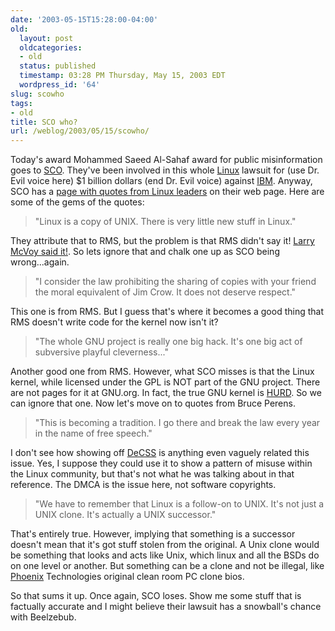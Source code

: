 ```yaml
---
date: '2003-05-15T15:28:00-04:00'
old:
  layout: post
  oldcategories:
  - old
  status: published
  timestamp: 03:28 PM Thursday, May 15, 2003 EDT
  wordpress_id: '64'
slug: scowho
tags:
- old
title: SCO who?
url: /weblog/2003/05/15/scowho/
---
```


Today's award Mohammed Saeed Al-Sahaf award for public misinformation goes to
[SCO](http://www.sco.com/).  They've been involved in this whole
[Linux](http://www.linux.org/) lawsuit for (use Dr. Evil voice here) $1 billion
dollars (end Dr. Evil voice) against [IBM](http://www.ibm.com/).  Anyway, SCO
has a [page with quotes from Linux
leaders](http://www.sco.com/scosource/quotes_from_leaders.html) on their web
page.  Here are some of the gems of the quotes:



> "Linux is a copy of UNIX. There is very little new stuff in Linux."

They attribute that to RMS, but the problem is that RMS didn't say it!  [Larry
McVoy said
it!](http://www.ussg.iu.edu/hypermail/linux/kernel/0301.0/0972.html).  So lets
ignore that and chalk one up as SCO being wrong...again.

> "I consider the law prohibiting the sharing of copies with your friend the
> moral equivalent of Jim Crow. It does not deserve respect."

This one is from RMS.  But I guess that's where it becomes a good thing that
RMS doesn't write code for the kernel now isn't it?

> "The whole GNU project is really one big hack. It's one big act of subversive
> playful cleverness..."

Another good one from RMS.  However, what SCO misses is that the Linux kernel,
while licensed under the GPL is NOT part of the GNU project.  There are not
pages for it at GNU.org.  In fact, the true GNU kernel is
[HURD](http://www.gnu.org/software/hurd/).  So we can ignore that one.  Now
let's move on to quotes from Bruce Perens.

> "This is becoming a tradition. I go there and break the law every year in the
> name of free speech."

I don't see how showing off [DeCSS](http://www.kuro5hin.org/user/pridkett/info)
is anything even vaguely related this issue.  Yes, I suppose they could use it
to show a pattern of misuse within the Linux community, but that's not what he
was talking about in that reference.  The DMCA is the issue here, not software
copyrights.

> "We have to remember that Linux is a follow-on to UNIX. It's not just a UNIX
> clone. It's actually a UNIX successor."

That's entirely true.  However, implying that something is a successor doesn't
mean that it's got stuff stolen from the original.  A Unix clone would be
something that looks and acts like Unix, which linux and all the BSDs do on one
level or another.  But something can be a clone and not be illegal, like
[Phoenix](http://www.phoenix.com/) Technologies original clean room PC clone
bios.

So that sums it up.  Once again, SCO loses.  Show me some stuff that is
factually accurate and I might believe their lawsuit has a snowball's chance
with Beelzebub.

